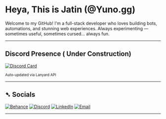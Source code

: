 # Heya, This is Jatin (@Yuno.gg)

Welcome to my GitHub! I'm a full-stack developer who loves building bots, automations, and stunning web experiences. Always experimenting — sometimes useful, sometimes cursed... always fun.

---

## Discord Presence ( Under Construction)

[![Discord Card](https://discord-card-eight.vercel.app/api/card)](https://discord.com/users/1102123627438153738)

<sub>Auto-updated via Lanyard API</sub>

---

## ➷ Socials

[![Behance](https://img.shields.io/badge/Behance-1d1d1d?style=flat-square&logo=behance&logoColor=white)](https://www.behance.net/xdemongraphicz)
[![Discord](https://img.shields.io/badge/Discord-1d1d1d?style=flat-square&logo=discord&logoColor=white)](https://discord.gg/svm7yjkeBp)
[![LinkedIn](https://img.shields.io/badge/LinkedIn-1d1d1d?style=flat-square&logo=linkedin&logoColor=white)](https://www.linkedin.com/in/jatin-gupta-34b5b7226/)
[![Email](https://img.shields.io/badge/Email-1d1d1d?style=flat-square&logo=gmail&logoColor=white)](mailto:jatinguptapvt@gmail.com)



---
